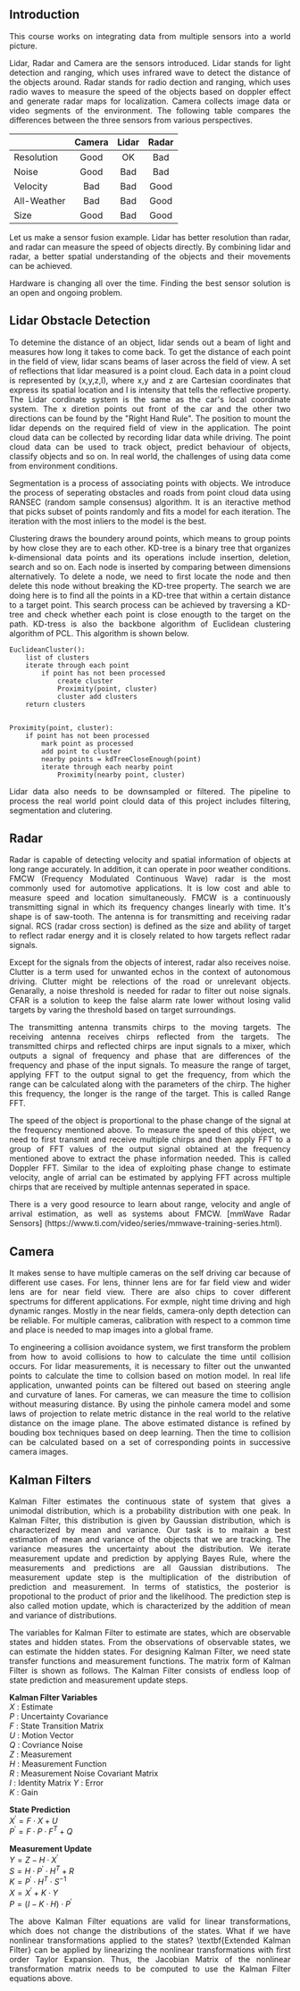 ## Introduction

<p align='justify'>
This course works on integrating data from multiple sensors into a world picture.
</p> 

<p align='justify'>
Lidar, Radar and Camera are the sensors introduced. Lidar stands for light detection and ranging, which uses infrared wave to detect the distance of the objects around. Radar stands for radio dection and ranging, which uses radio waves to measure the speed of the objects based on doppler effect and generate radar maps for localization. Camera collects image data or video segments of the environment. The following table compares the differences between the three sensors from various perspectives. 
</p> 



|               | Camera        | Lidar         | Radar         |
| ------------- |:-------------:|:-------------:|:-------------:|
| Resolution    | Good          | OK            | Bad           |
| Noise         | Good          | Bad           | Bad           |
| Velocity      | Bad           | Bad           | Good          |
| All-Weather   | Bad           | Bad           | Good          |
| Size          | Good          | Bad           | Good          |


<p align='justify'>
Let us make a sensor fusion example. Lidar has better resolution than radar, and radar can measure the speed of objects directly. By combining lidar and radar, a better spatial understanding of the objects and their movements can be achieved.
</p> 

<p align='justify'>
Hardware is changing all over the time. Finding the best sensor solution is an open and ongoing problem.
</p> 

## Lidar Obstacle Detection

<p align='justify'>
To detemine the distance of an object, lidar sends out a beam of light and measures how long it takes to come back. To get the distance of each point in the field of view, lidar scans beams of laser across the field of view. A set of reflections that lidar measured is a point cloud. Each data in a point cloud is represented by (x,y,z,I), where x,y and z are Cartesian coordinates that express its spatial location and I is intensity that tells the reflective property. The Lidar cordinate system is the same as the car's local coordinate system. The x diretion points out front of the car and the other two directions can be found by the "Right Hand Rule". The position to mount the lidar depends on the required field of view in the application. The point cloud data can be collected by recording lidar data while driving. The point cloud data can be used to track object, predict behaviour of objects, classify objects and so on. In real world, the challenges of using data come from environment conditions.
</p> 

<p align='justify'>
Segmentation is a process of associating points with objects. We introduce the process of seperating obstacles and roads from point cloud data using RANSEC (random sample consensus) algorithm. It is an iteractive method that picks subset of points randomly and fits a model for each iteration. The iteration with the most inliers to the model is the best. 
</p>

<p align='justify'>
Clustering draws the boundery around points, which means to group points by how close they are to each other. KD-tree is a binary tree that organizes k-dimensional data points and its operations include insertion, deletion, search and so on. Each node is inserted by comparing between dimensions alternatively. To delete a node, we need to first locate the node and then delete this node without breaking the KD-tree property. The search we are doing here is to find all the points in a KD-tree that within a certain distance to a target point. This search process can be achieved by traversing a KD-tree and check whether each point is close enougth to the target on the path. KD-tress is also the backbone algorithm of Euclidean clustering algorithm of PCL. This algorithm is shown below.
</p> 

    EuclideanCluster():
        list of clusters
	    iterate through each point
		    if point has not been processed
			    create cluster
			    Proximity(point, cluster)
			    cluster add clusters
	    return clusters


    Proximity(point, cluster):
        if point has not been processed
		    mark point as processed
		    add point to cluster
		    nearby points = kdTreeCloseEnough(point)
		    iterate through each nearby point
			    Proximity(nearby point, cluster)

<p align='justify'>
Lidar data also needs to be downsampled or filtered. The pipeline to process the real world point clould data of this project includes filtering, segmentation and clutering.
</p> 


## Radar

<p align='justify'>
Radar is capable of detecting velocity and spatial information of objects at long range accurately. In addition, it can operate in poor weather conditions. FMCW (Frequency Modulated Continuous Wave) radar is the most commonly used for automotive applications. It is low cost and able to measure speed and location simultaneously. FMCW is a continuously transmitting signal in which its frequency changes linearly with time. It's shape is of saw-tooth. The antenna is for transmitting and receiving radar signal. RCS (radar cross section) is defined as the size and ability of target to reflect radar energy and it is closely related to how targets reflect radar signals.
</p>

<p align='justify'>
Except for the signals from the objects of interest, radar also receives noise. Clutter is a term used for unwanted echos in the context of autonomous driving. Clutter might be relections of the road or unrelevant objects. Genarally, a noise threshold is needed for radar to filter out noise signals. CFAR is a solution to keep the false alarm rate lower without losing valid targets by varing the threshold based on target surroundings. 
</p>

<p align='justify'>
The transmitting antenna transmits chirps to the moving targets. The receiving antenna receives chirps reflected from the targets. The transmitted chirps and reflected chirps are input signals to a mixer, which outputs a signal of frequency and phase that are differences of the frequency and phase of the input signals. To measure the range of target, applying FFT to the output signal to get the frequency, from which the range can be calculated along with the parameters of the chirp. The higher this frequency, the longer is the range of the target. This is called Range FFT. 
</p>

<p align='justify'>
The speed of the object is proportional to the phase change of the signal at the frequency mentioned above. To measure the speed of this object, we need to first transmit and receive multiple chirps and then apply FFT to a group of FFT values of the output signal obtained at the frequency mentioned above to extract the phase information needed. This is called Doppler FFT. Similar to the idea of exploiting phase change to estimate velocity, angle of arrial can be estimated by applying FFT across multiple chirps that are received by multiple antennas seperated in space. 
</p>

<p align='justify'>
There is a very good resource to learn about range, velocity and angle of arrival estimation, as well as systems about FMCW. [mmWave Radar Sensors] (https://www.ti.com/video/series/mmwave-training-series.html).
</p>


## Camera

<p align='justify'>
It makes sense to have multiple cameras on the self driving car because of different use cases. For lens, thinner lens are for far field view and wider lens are for near field view. There are also chips to cover different spectrums for different applications. For exmple, night time driving and high dynamic ranges. Mostly in the near fields, camera-only depth detection can be reliable. For multiple cameras, calibration with respect to a common time and place is needed to map images into a global frame.  
</p>

<p align='justify'>
To engineering a collision avoidance system, we first transform the problem from how to avoid collisions to how to calculate the time until collision occurs. For lidar measurements, it is necessary to filter out the unwanted points to calculate the time to collsion based on motion model. In real life application, unwanted points can be filtered out based on steering angle and curvature of lanes. For cameras, we can measure the time to collision without measuring distance. By using the pinhole camera model and some laws of projection to relate metric distance in the real world to the relative distance on the image plane. The above estimated distance is refined by bouding box techniques based on deep learning. Then the time to collision can be calculated based on a set of corresponding points in successive camera images.   
</p>

<p align='justify'>

</p>


## Kalman Filters

<p align='justify'>
Kalman Filter estimates the continuous state of system that gives a unimodal distribution, which is a probability distribution with one peak. In Kalman Filter, this distribution is given by Gaussian distribution, which is characterized by mean and variance. Our task is to maitain a best estimation of mean and variance of the objects that we are tracking. The variance measures the uncertainty about the distribution. We iterate measurement update and prediction by applying Bayes Rule, where the measurements and predictions are all Gaussian distributions. The measurement update step is the multiplication of the distribution of prediction and measurement. In terms of statistics, the posterior is propotional to the product of prior and the likelihood. The prediction step is also called motion update, which is characterized by the addition of mean and variance of distributions.
</p>

<p align='justify'>
The variables for Kalman Filter to estimate are states, which are observable states and hidden states. From the observations of observable states, we can estimate the hidden states. For designing Kalman Filter, we need state transfer functions and measurement functions. The matrix form of Kalman Filter is shown as follows. The Kalman Filter consists of endless loop of state prediction and measurement update steps.
</p>

**Kalman Filter Variables**  
$X$ : Estimate  
$P$ : Uncertainty Covariance  
$F$ : State Transition Matrix  
$U$ : Motion Vector  
$Q$ : Covriance Noise  
$Z$ : Measurement  
$H$ : Measurement Function  
$R$ : Measurement Noise Covariant Matrix  
$I$ : Identity Matrix 
$Y$ : Error  
$K$ : Gain  

**State Prediction**  
$X^{\prime} = F \cdot X + U$  
$P^{\prime} = F \cdot P \cdot F^T + Q$  


**Measurement Update**  
$Y = Z - H \cdot X^{\prime}$  
$S = H \cdot P^{\prime} \cdot H^T + R$  
$K = P^{\prime} \cdot H^T \cdot S^{-1}$  
$X = X^{\prime} + K \cdot Y$  
$P = (I - K \cdot H ) \cdot P^{\prime}$

<p align='justify'>
The above Kalman Filter equations are valid for linear transformations, which does not change the distributions of the states. What if we have nonlinear transformations applied to the states? \textbf{Extended Kalman Filter} can be applied by linearizing the nonlinear transformations with first order Taylor Expansion. Thus, the Jacobian Matrix of the nonlinear transformation matrix needs to be computed to use the Kalman Filter equations above. 
</p


